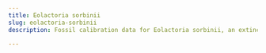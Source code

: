 ```yaml
---
title: Eolactoria sorbinii
slug: eolactoria-sorbinii
description: Fossil calibration data for Eolactoria sorbinii, an extinct species of fish. Includes taxonomy authority and locality references, and cross-references to living taxa.

---
```

